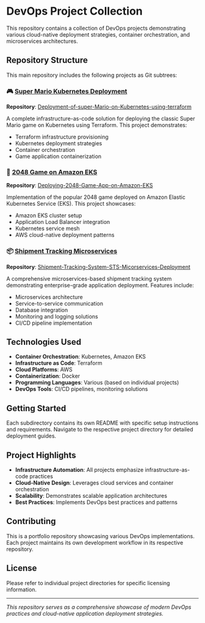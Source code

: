 # DevOps Project Collection

This repository contains a collection of DevOps projects demonstrating various cloud-native deployment strategies, container orchestration, and microservices architectures.

## Repository Structure

This main repository includes the following projects as Git subtrees:

### 🎮 [Super Mario Kubernetes Deployment](./super-mario-kubernetes/)
**Repository**: [Deployment-of-super-Mario-on-Kubernetes-using-terraform](https://github.com/ShahidKhan232/Deployment-of-super-Mario-on-Kubernetes-using-terraform.git)

A complete infrastructure-as-code solution for deploying the classic Super Mario game on Kubernetes using Terraform. This project demonstrates:
- Terraform infrastructure provisioning
- Kubernetes deployment strategies
- Container orchestration
- Game application containerization

### 🎯 [2048 Game on Amazon EKS](./2048-game-eks/)
**Repository**: [Deploying-2048-Game-App-on-Amazon-EKS](https://github.com/ShahidKhan232/Deploying-2048-Game-App-on-Amazon-EKS.git)

Implementation of the popular 2048 game deployed on Amazon Elastic Kubernetes Service (EKS). This project showcases:
- Amazon EKS cluster setup
- Application Load Balancer integration
- Kubernetes service mesh
- AWS cloud-native deployment patterns

### 📦 [Shipment Tracking Microservices](./shipment-tracking-microservices/)
**Repository**: [Shipment-Tracking-System-STS-Micorservices-Deployment](https://github.com/ShahidKhan232/Shipment-Tracking-System-STS-Micorservices-Deployment-.git)

A comprehensive microservices-based shipment tracking system demonstrating enterprise-grade application deployment. Features include:
- Microservices architecture
- Service-to-service communication
- Database integration
- Monitoring and logging solutions
- CI/CD pipeline implementation

## Technologies Used

- **Container Orchestration**: Kubernetes, Amazon EKS
- **Infrastructure as Code**: Terraform
- **Cloud Platforms**: AWS
- **Containerization**: Docker
- **Programming Languages**: Various (based on individual projects)
- **DevOps Tools**: CI/CD pipelines, monitoring solutions

## Getting Started

Each subdirectory contains its own README with specific setup instructions and requirements. Navigate to the respective project directory for detailed deployment guides.

## Project Highlights

- **Infrastructure Automation**: All projects emphasize infrastructure-as-code practices
- **Cloud-Native Design**: Leverages cloud services and container orchestration
- **Scalability**: Demonstrates scalable application architectures
- **Best Practices**: Implements DevOps best practices and patterns

## Contributing

This is a portfolio repository showcasing various DevOps implementations. Each project maintains its own development workflow in its respective repository.

## License

Please refer to individual project directories for specific licensing information.

---

*This repository serves as a comprehensive showcase of modern DevOps practices and cloud-native application deployment strategies.*
